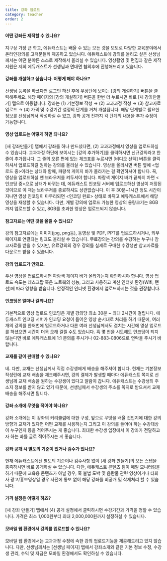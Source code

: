```yaml
---
title: 강좌 업로드
category: teacher
order: 2
---
```

#### 어떤 강좌든 제작할 수 있나요?
지구상 가장 큰 학교, 에듀캐스트는 배울 수 있는 모든 것을 모토로 다양한 교육분야에서 온라인강의를 고객분들께 제공하고 있습니다.
에듀캐스트에 강의를 올리고 싶은 선생님께서는 어떤 분야든 스스로 제작해서 올리실 수 있습니다.
영상촬영 및 편집과 같은 제작지원은 저희 에듀캐스트가 선생님과 면대면 협의후에 진행해드리고 있습니다.

####	강좌를 개설하고 싶습니다. 어떻게 해야 하나요?
선생님 등록을 하셨다면 로그인 하신 후에 우상단에 보이는 [강의 개설하기] 버튼을 클릭해주세요.
해당 페이지의 [강의 개설하기] 버튼을 한번 더 누르시면 바로 [새 강좌만들기] 탭으로 이동합니다.
강좌는 (1) 기본정보 작성 → (2) 교과과정 작성 → (3) 참고자료 업로드 → (4) 가격 및 수강기간 설정의 단계를 거쳐 개설됩니다.
해당 단계별로 필요한 정보를 선생님께서 작성하실 수 있고, 강좌 공개 전까지 각 단계의 내용을 추가 수정이 가능합니다.

#### 영상 업로드는 어떻게 하면 되나요?
[새 강좌만들기] 탭에서 강좌를 하나 만드셨다면, (2) 교과과정에서 영상을 업로드하실 수 있습니다.
교과과정 하단에 보이시는 [강의 추가하기]를 클릭하시면 신규강의라고 한 줄이 추가됩니다.
그 줄의 오른 편에 있는 체크표를 누르시면 [비디오 선택] 버튼을 클릭하셔서 업로드하길 원하는 강의를 올리실 수 있습니다.
영상을 올리시면 버튼 옆에 <업로드 중>이라는 상태와 함께, 파랑색 게이지 바가 올라가는 걸 확인하셔야 합니다.
꼭, 영상을 업로드하실 땐 브라우저를 켜두셔야 합니다.
파랑색 게이지 바가 끝까지 차면 <인코딩 중>으로 상태가 바뀌는 데, 에듀캐스트 인코딩 서버에 업로드하신 영상이 저장된 것이므로 이 때는 브라우저를 종료하셔도 상관없습니다.
이 후 30분~1시간 정도 시간이 지나면 영상 인코딩이 마무리되면 <인코딩 완료> 상태로 바뀌고 에듀캐스트에서 해당 영상을 재생할 수 있습니다.
다만, 개별 강의에 업로드 가능한 영상의 용량크기는 8GB까지 업로드할 수 있고, 8GB를 초과한 영상은 업로드되지 않습니다.

#### 참고자료는 어떤 것을 올릴 수 있나요?
강의 참고자료에는 이미지(jpg, png등), 동영상 및 PDF, PPT를 업로드하시거나, 외부 페이지로 연결되는 링크도 올리실 수 있습니다.
무료강의는 강의를 수강하는 누구나 참고자료를 받을 수 있지만, 유료강의의 경우 강의를 실제로 구매한 수강생만 참고자료를 다운로드 받을 수 있습니다.

#### 강의 업로드가 안돼요.
우선 영상을 업로드하시면 파랑색 게이지 바가 올라가는지 확인하셔야 합니다.
영상 업로드 속도는 데스크탑 혹은 노트북의 성능, 그리고 사용하고 계신 인터넷 환경(Wifi, 랜선)에 따라 영향을 받습니다.
안정적인 인터넷 환경에서 업로드하시는 것을 권장합니다.

####	인코딩은 얼마나 걸리나요?
기본적으로 영상 업로드 인코딩은 개별 강의당 최소 30분 ~ 최대 2시간이 걸립니다.
에듀캐스트 인코딩 서버가 인코딩 요청이 들어온 영상 순서대로 처리를 하기 때문에,
여러 개의 강의를 한꺼번에 업로드하거나 다른 여러 선생님께서도 겹치는 시간에 영상 업로드를 하셨으면 시간이 더욱 오래 걸릴 수도 있습니다.
혹 몇 번을 시도해도 인코딩이 되지 않는다면 바로 에듀캐스트에 1:1 문의를 주시거나 02-883-0806으로 연락을 주시기 바랍니다.

####	교재를 같이 판매할 수 있나요?
네. 다만, 교재는 선생님께서 직접 수강생에게 배송을 해주셔야 합니다.
현재는 기본정보 작성란에 교재 배송을 체크해주시면, 강의 결제가 발생할 때마다 에듀캐스트 쪽지로 선생님께 교재 배송을 원하는 수강생이 있다고 알람이 갑니다.
에듀캐스트는 수강생의 주소지 정보를 받지 않고 있기 때문에, 선생님께서 수강생의 주소를 쪽지로 받으셔서 교재 배송을 해주시면 됩니다.

####	강좌 소개에 무엇을 적어야 하나요?
강좌 소개에는 이 강좌의 커리큘럼에 대한 구성, 앞으로 무엇을 배울 것인지에 대한 강의 방향과
교재가 있다면 어떤 교재를 사용하는지 그리고 이 강의를 들어야 하는 수강대상이 누구인지 등을 적어주시는 게 좋습니다.
최대한 수강생 입장에서 이 강좌가 전달하고자 하는 바를 글로 적어주시는 게 좋습니다.

####	강좌 공개 시 별도의 기준이 있거나 검수가 있나요?
현재 에듀캐스트에선 별도의 기준이나 검수사항 없이 [새 강좌 만들기]의 모든 스텝을 충족하시면 바로 공개하실 수 있습니다.
다만, 에듀캐스트 콘텐츠 팀이 매일 모니터링을 하기 때문에 교육용 콘텐츠가 아닐 경우, 혹 불법 도박 및 음란물 관련 영상이거나 타회사 광고/홍보영상일 경우 사전에 통보 없이 해당 강좌를 비공개 및 삭제처리 할 수 있습니다.

#### 가격 설정은 어떻게 하죠?
[새 강좌 만들기] 탭에서 (4) 공개 설정에서 클릭하시면 수강기간과 가격을 정할 수 있습니다.
가격은 최소 1,000원부터 최대 2,000,000원까지 설정하실 수 있습니다.

####	모바일 웹 환경에서 강의를 업로드할 수 있나요?
모바일 웹 환경에서는 교과과정 수정에 속한 강의 업로드기능을 제공해드리고 있지 않습니다.
다만, 선생님께서는 [선생님 페이지] 탭에서 강좌소개와 같은 기본 정보 수정, 수강생 관리, 수익 및 지급은 모바일 환경에서도 확인하실 수 있습니다.
